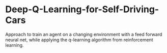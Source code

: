 # Deep-Q-Learning-for-Self-Driving-Cars
Approach to train an agent on a changing environment with a feed forward neural net, while applying the q-learning algorithm from reinforcement learning.
